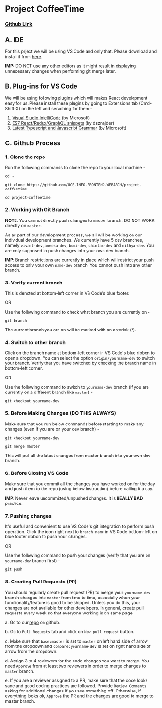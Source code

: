 # Project CoffeeTime 

### [Github Link](https://github.com/UCB-INFO-FRONTEND-WEBARCH/project-coffeetime)

A. IDE
-----------
For this prject we will be using VS Code and only that. Please download and install it from [here](https://code.visualstudio.com/download).

**IMP:** DO NOT use any other editors as it might result in displaying unnecessary changes when performing git merge later.

B. Plug-ins for VS Code
-----------------------
We will be using following plugins which will makes React development easy for us. Please install these plugins by going to Extensions tab (Cmd-Shift-X) on the left and seraching for them -

1. [Visual Studio IntelliCode](https://marketplace.visualstudio.com/items?itemName=VisualStudioExptTeam.vscodeintellicode) (by Microsoft)
2. [ES7 React/Redux/GraphQL snippets](https://marketplace.visualstudio.com/items?itemName=dsznajder.es7-react-js-snippets) (by dsznajder)
3. [Latest Typescript and Javascript Grammar](https://marketplace.visualstudio.com/items?itemName=ms-vscode.typescript-javascript-grammar) (by Microsoft)

C. Github Process
-----------------
### 1. Clone the repo
Run the following commands to clone the repo to your local machine -
```
cd ~

git clone https://github.com/UCB-INFO-FRONTEND-WEBARCH/project-coffeetime

cd project-coffeetime
```

### 2. Working with Git Branch
**NOTE**: You cannot directly push changes to `master` branch. DO NOT WORK directly on `master`.    

As as part of our development process, we all will be working on our individual development branches. We currently have 5 dev branches, namely `vivant-dev`, `aneesa-dev`, `bomi-dev`, `chintan-dev` and `nithya-dev`. You are only supposed to push changes into your own dev branch.

**IMP**: Branch restrictions are currently in place which will restrict your push access to only your own `name-dev` branch. You cannot push into any other branch.

### 3. Verify current branch
This is denoted at bottom-left corner in VS Code's blue footer.

OR

Use the following command to check what branch you are currently on -
```
git branch
```
The current branch you are on will be marked with an asterisk (*).

### 4. Switch to other branch
Click on the branch name at bottom-left corner in VS Code's blue ribbon to open a dropdown. You can select the option `origin/yourname-dev` to switch your branch. Verify that you have switched by checking the branch name in bottom-left corner.

OR

Use the following command to switch to `yourname-dev` branch (if you are currently on a different branch like `master`) -
```
git checkout yourname-dev
```

### 5. Before Making Changes (DO THIS ALWAYS)
Make sure that you run below commands before starting to make any changes (even if you are on your dev branch) -
```
git checkout yourname-dev

git merge master
```
This will pull all the latest changes from master branch into your own dev branch.

### 6. Before Closing VS Code
Make sure that you commit all the changes you have worked on for the day and push them to the repo (using below instruction) before calling it a day.

**IMP**: Never leave uncommitted/unpushed changes. It is **REALLY BAD** practice.

### 7. Pushing changes
It's useful and convenient to use VS Code's git integration to perform push operation. Click the icon right next to `branch name` in VS Code bottom-left on blue footer ribbon to push your changes.

OR

Use the following command to push your changes (verify that you are on `yourname-dev` branch first) -
```
git push
```

### 8. Creating Pull Requests (PR)
You should regularly create pull request (PR) to merge your `yourname-dev` branch changes into `master` from time to time, especially when your functionality/feature is good to be shipped. Unless you do this, your changes are not available for other developers. In general, create pull requests every week so that everyone working is on same page.

a. Go to our [repo](https://github.com/UCB-INFO-FRONTEND-WEBARCH/project-coffeetime) on github.

b. Go to `Pull Requests` tab and click on `New pull request` button.

c. Make sure that `base:master` is set to `master` on left hand side of arrow from the dropdown and `compare:yourname-dev` is set on right hand side of arrow from the dropdown.

d. Assign 3 to 4 reviewers for the code changes you want to merge. You need `Approve` from at least two reviewers in order to merge changes to `master` branch.

e. If you are a reviewer assigned to a PR, make sure that the code looks sane and good coding practices are followed. Provide `Review Comments` asking for additional changes if you see something off. Otherwise, if everything looks ok, `Approve` the PR and the changes are good to merge to master branch.